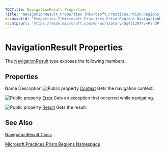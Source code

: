 ```yaml
---
TOCTitle: NavigationResult Properties
Title: 'NavigationResult Properties (Microsoft.Practices.Prism.Regions)'
ms:assetid: 'Properties.T:Microsoft.Practices.Prism.Regions.NavigationResult'
ms:mtpsurl: 'https://msdn.microsoft.com/en-us/library/Gg431207(v=PandP.50)'
---
```


# NavigationResult Properties

The [NavigationResult](https://msdn.microsoft.com/en-us/library/microsoft.practices.prism.regions.navigationresult(v=pandp.50)) type exposes the following members.

## Properties

Name
Description
![](https://msdn.microsoft.com/en-us/Gg431207.pubproperty(en-us,PandP.50).gif "Public property")
[Context](https://msdn.microsoft.com/en-us/library/microsoft.practices.prism.regions.navigationresult.context(v=pandp.50))
Gets the navigation context.

![](https://msdn.microsoft.com/en-us/Gg431207.pubproperty(en-us,PandP.50).gif "Public property")
[Error](https://msdn.microsoft.com/en-us/library/microsoft.practices.prism.regions.navigationresult.error(v=pandp.50))
Gets an exception that occurred while navigating.

![](https://msdn.microsoft.com/en-us/Gg431207.pubproperty(en-us,PandP.50).gif "Public property")
[Result](https://msdn.microsoft.com/en-us/library/microsoft.practices.prism.regions.navigationresult.result(v=pandp.50))
Gets the result.

## See Also

[NavigationResult Class](https://msdn.microsoft.com/en-us/library/microsoft.practices.prism.regions.navigationresult(v=pandp.50))

[Microsoft.Practices.Prism.Regions Namespace](https://msdn.microsoft.com/en-us/library/microsoft.practices.prism.regions(v=pandp.50))